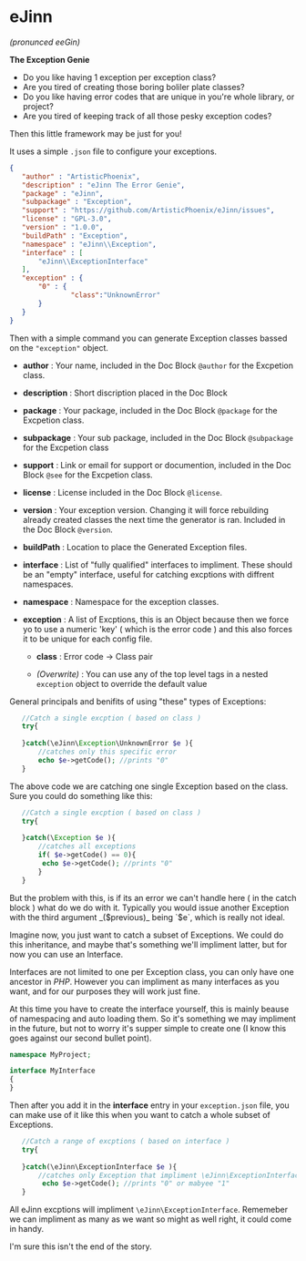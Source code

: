# eJinn 
_(pronunced eeGin)_

**The Exception Genie**

 - Do you like having 1 exception per exception class? 
 - Are you tired of creating those boring boliler plate classes?
 - Do you like having error codes that are unique in you're whole library, or project?
 - Are you tired of keeping track of all those pesky exception codes?
 
 Then this little framework may be just for you!
 
 It uses a simple `.json` file to configure your exceptions. 
 
 ```json
{
    "author" : "ArtisticPhoenix",
    "description" : "eJinn The Error Genie",
    "package" : "eJinn",
    "subpackage" : "Exception",
    "support" : "https://github.com/ArtisticPhoenix/eJinn/issues",
    "license" : "GPL-3.0",
    "version" : "1.0.0",
    "buildPath" : "Exception",
    "namespace" : "eJinn\\Exception",
    "interface" : [
        "eJinn\\ExceptionInterface"
    ],
    "exception" : {
        "0" : {
        	    "class":"UnknownError"
        }
    }
}
```

 Then with a simple command you can generate Exception classes bassed on the `"exception"` object.

 - **author**  : Your name, included in the Doc Block `@author` for the Excpetion class.
 
 - **description** : Short discription placed in the Doc Block
 
 - **package** : Your package, included in the Doc Block `@package` for the Excpetion class.

 - **subpackage** : Your sub package, included in the Doc Block `@subpackage` for the Excpetion class

 - **support** : Link or email for support or documention, included in the Doc Block `@see` for the Excpetion class.
 
 - **license** : License included in the Doc Block `@license`.

 - **version** : Your exception version.  Changing it will force rebuilding already created classes the next time the generator is ran. Included in the Doc Block `@version`.
 
 - **buildPath** : Location to place the Generated Exception files.
 
 - **interface** : List of "fully qualified" interfaces to impliment. These should be an "empty" interface, useful for catching excptions with diffrent namespaces.
 
 - **namespace** : Namespace for the exception classes.
 
 - **exception** : A list of Excptions, this is an Object because then we force yo to use a numeric 'key'  ( which is the error code ) and this also forces it to be unique for each config file. 
 
    - **class** :  Error code -> Class pair

    - _(Overwrite)_ : You can use any of the top level tags in a nested `exception` object to override the default value
    
General principals and benifits of using "these" types of Exceptions:
    
```php
   //Catch a single excption ( based on class )
   try{  
   
   }catch(\eJinn\Exception\UnknownError $e ){
       //catches only this specific error
       echo $e->getCode(); //prints "0"
   }
```

The above code we are catching one single Exception based on the class. Sure you could do something like this:

```php
   //Catch a single excption ( based on class )
   try{  
   
   }catch(\Exception $e ){
       //catches all exceptions
       if( $e->getCode() == 0){
       	echo $e->getCode(); //prints "0"
       }      
   }
```

But the problem with this, is if its an error we can't handle here ( in the catch block ) what do we do with it.  Typically you would issue another Exception with the third argument _($previous)_ being `$e`, which is really not ideal.

Imagine now, you just want to catch a subset of Exceptions.  We could do this inheritance, and maybe that's something we'll impliment latter, but for now you can use an Interface.

Interfaces are not limited to one per Exception class, you can only have one ancestor in _PHP_. However you can impliment as many interfaces as you want, and for our purposes they will work just fine.

At this time you have to create the interface yourself, this is mainly beause of namespacing and auto loading them.  So it's something we may impliment in the future, but not to worry it's supper simple to create one (I know this goes against our second bullet point).

```php 
namespace MyProject;

interface MyInterface
{
}
```

Then after you add it in the **interface** entry in your `exception.json` file, you can make use of it like this when you want to catch a whole subset of Exceptions.

```php  
   //Catch a range of excptions ( based on interface )
   try{  
   
   }catch(\eJinn\ExceptionInterface $e ){
       //catches only Exception that impliment \eJinn\ExceptionInterface
        echo $e->getCode(); //prints "0" or mabyee "1"
   }
```

All eJinn excptions will impliment `\eJinn\ExceptionInterface`.  Rememeber we can impliment as many as we want so might as well right, it could come in handy.

I'm sure this isn't the end of the story.


